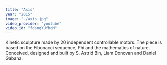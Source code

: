 ```yaml
---
title: "Axis"
year: "2015"
image: "./axis.jpg"
video_provider: "youtube"
video_id: "fdsngYUfhqM"
---
```

Kinetic sculpture made by 20 independent controllable motors. The piece is based on the Fibonacci sequence, Phi and the mathematics of nature.
Conceived, designed and built by S. Astrid Bin, Liam Donovan and Daniel Gabana.